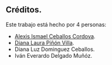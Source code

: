 <p align="center"><img src="https://cdn.hobbyconsolas.com/sites/navi.axelspringer.es/public/styles/1200/public/media/image/2019/11/futurama_0.jpg?itok=nuLf5pYX" alt=""></p>

## Cr&eacute;ditos.
Este trabajo est&aacute; hecho por 4 personas:
- [Alexis Ismael Ceballos Cordova](https://t.me/caronte11).
- [Diana Laura Pi&ntilde;&oacute;n Villa](https://t.me/unused).
- Diana Luz Dominguez Ceballos.
- Iv&aacute;n Everardo Delgado Mu&ntilde;&oacute;z.

